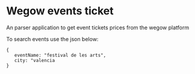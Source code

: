 # Wegow events ticket
An parser application to get event tickets prices from the wegow platform

To search events use the json below:
```
{
   eventName: "festival de les arts",
   city: "valencia
}
```